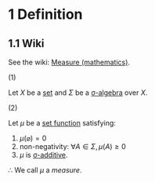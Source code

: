 # 1 Definition

## 1.1 Wiki

See the wiki: [Measure (mathematics)](https://en.wikipedia.org/wiki/Measure_(mathematics)).

(1)

Let $X$ be a [set](001%20Set.md) and $\Sigma$ be a [σ-algebra](007%20%CF%83-algebra.md) over $X$.

(2)

Let $\mu$ be a [set function](019%20set%20function.md) satisfying:

1. $\mu(\varnothing) = 0$
1. non-negativity: $\forall A \in \Sigma, \mu(A) \ge 0$
1. $\mu$ is [σ-additive](018%20%CF%83-additive.md).

$\therefore$ We call $\mu$ a *measure*.
